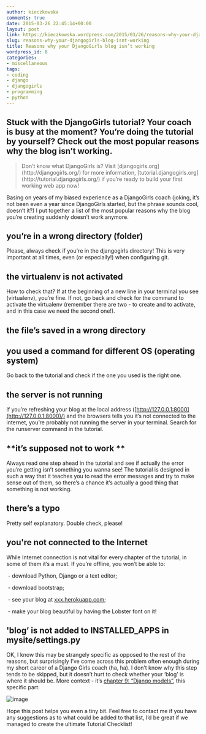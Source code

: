 ```yaml
---
author: kieczkowska
comments: true
date: 2015-03-26 22:45:14+00:00
layout: post
link: https://kieczkowska.wordpress.com/2015/03/26/reasons-why-your-djangogirls-blog-isnt-working/
slug: reasons-why-your-djangogirls-blog-isnt-working
title: Reasons why your DjangoGirls blog isn’t working
wordpress_id: 8
categories:
- miscellaneous
tags:
- coding
- django
- djangogirls
- programming
- python
---
```


## Stuck with the DjangoGirls tutorial? Your coach is busy at the moment? You’re doing the tutorial by yourself? Check out the most popular reasons why the blog isn’t working.

<blockquote>Don’t know what DjangoGirls is? Visit [djangogirls.org](http://djangogirls.org/) for more information, [tutorial.djangogirls.org](http://tutorial.djangogirls.org/) if you’re ready to build your first working web app now!</blockquote>

Basing on years of my biased experience as a DjangoGirls coach (joking, it’s not been even a year since DjangoGirls started, but the phrase sounds cool, doesn’t it?) I put together a list of the most popular reasons why the blog you’re creating suddenly doesn’t work anymore. 

## **you’re in a wrong directory (folder)**

Please, always check if you're in the djangogirls directory! This is very important at all times, even (or especially!) when configuring git.

## **the virtualenv is not activated**

How to check that? If at the beginning of a new line in your terminal you see (virtualenv), you’re fine. If not, go back and check for the command to activate the virtualenv (remember there are two - to create and to activate, and in this case we need the second one!).

## **the file’s saved in a wrong directory**

## **you used a command for different OS (operating system)**

Go back to the tutorial and check if the one you used is the right one.

## **the server is not running**

If you’re refreshing your blog at the local address ([http://127.0.0.1:8000](http://127.0.0.1:8000)/) and the browsers tells you it’s not connected to the internet, you’re probably not running the server in your terminal. Search for the runserver command in the tutorial.

## **it’s supposed not to work **

Always read one step ahead in the tutorial and see if actually the error you’re getting isn’t something you wanna see! The tutorial is designed in such a way that it teaches you to read the error messages and try to make sense out of them, so there’s a chance it’s actually a good thing that something is not working.

## **there’s a typo**

Pretty self explanatory. Double check, please!

## **you're not connected to the Internet** 

While Internet connection is not vital for every chapter of the tutorial, in some of them it’s a must. If you’re offline, you won’t be able to:

 - download Python, Django or a text editor;

 - download bootstrap;

 - see your blog at [xxx.herokuapp.com](http://xxx.herokuapp.com);

 - make your blog beautiful by having the Lobster font on it!

## **'blog’ is not added to INSTALLED_APPS in mysite/settings.py**

OK, I know this may be strangely specific as opposed to the rest of the reasons, but surprisingly I’ve come across this problem often enough during my short career of a Django Girls coach (ha, ha). I don’t know why this step tends to be skipped, but it doesn’t hurt to check whether your ‘blog’ is where it should be. More context - it’s [chapter 9: “Django models”](http://tutorial.djangogirls.org/en/django_models/README.html), this specific part:  
  


![image](https://scontent-fra.xx.fbcdn.net/hphotos-xtp1/v/t1.0-9/s720x720/19105_653780558084464_2859246822587663395_n.jpg?oh=98853d00a437904de6250e53bd328ef3&oe=55AF0D7A)

Hope this post helps you even a tiny bit. Feel free to contact me if you have any suggestions as to what could be added to that list, I’d be great if we managed to create the ultimate Tutorial Checklist!

